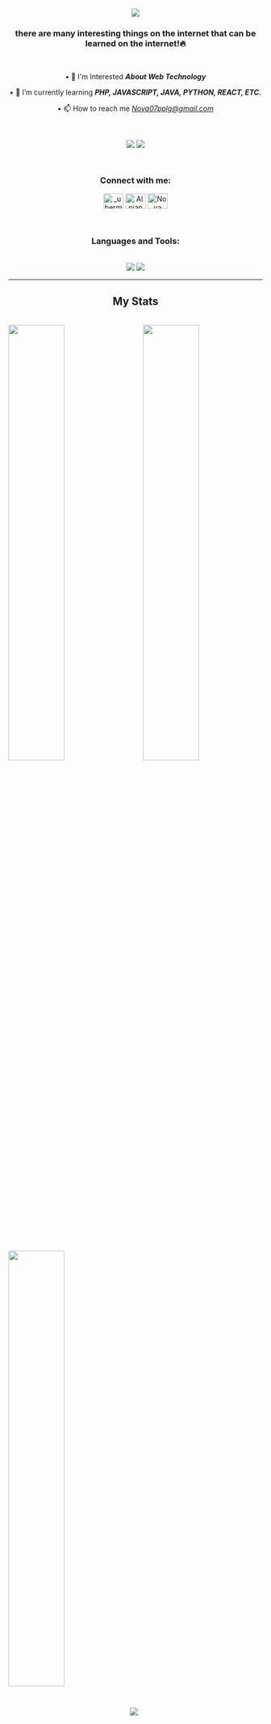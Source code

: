 <h1 align="center">
    <img src="https://readme-typing-svg.herokuapp.com/?font=Righteous&size=35&center=true&vCenter=true&width=500&height=70&duration=4000&lines=Hi+There!+👋;+I'm+Alpian!🔥;" />
</h1>
<h3 align="center">there are many interesting things on the internet that can be learned on the internet!🔥</h3>

<br/>

<div align="center">

• 👀 I'm Interested _**About Web Technology**_
 
• 🌱 I’m currently learning  _**PHP, JAVASCRIPT, JAVA, PYTHON, REACT, ETC.**_ 
  
 • 📫 How to reach me *Nova07pplg@gmail.com*
 </div>
 
<br>

<p align="center"> 
<a href="https://github.com/AlpianPPLG" target="_blank"><img align="center" src="https://img.shields.io/badge/GitHub-100000?style=for-the-badge&logo=github&logoColor=white" target="_blank"></a>
<a href="https://instagram.com/_ubermensch7" target="_blank"><img align="center" src="https://img.shields.io/badge/Instagram-E4405F?style=for-the-badge&logo=instagram&logoColor=white" target="_blank"></a>
</p>
     
<br>
<h3 align="center">Connect with me:</h3>
<p align="center">
<a href="https://instagram.com/_ubermensch7" target="blank"><img align="center" src="https://raw.githubusercontent.com/rahuldkjain/github-profile-readme-generator/master/src/images/icons/Social/instagram.svg" alt="_ubermensch7" height="30" width="40" /></a>
<a href="https://github.com/AlpianPPLG" target="blank"><img align="center" src="https://raw.githubusercontent.com/rahuldkjain/github-profile-readme-generator/master/src/images/icons/Social/github.svg" alt="AlpianPPLG" height="30" width="40" /></a>
<a href="https://facebook.com/Nova Pratama" target="blank"><img align="center" src="https://raw.githubusercontent.com/rahuldkjain/github-profile-readme-generator/master/src/images/icons/Social/facebook.svg" alt="Nova Pratama" height="30" width="40" /></a>
</p>

<br>

<h3 align="center">Languages and Tools:</h3>
<p align="center"> <br/>  <img src="https://skillicons.dev/icons?i=vscode,sublime,github,java,python" />
    <img src="https://skillicons.dev/icons?i=javascript,php,react,mysql,nodejs,express,laravel" /><br> </p>

<hr/>

<h2 align="center"> My Stats </h2>
<br>

<img width="47%" align="left" src="https://streak-stats.demolab.com/?user=AlpianPPLG&theme=dark" />

<img align="right" width="47%" src="https://github-readme-stats.vercel.app/api/top-langs/?username=AlpianPPLG&layout=compact" />

<br/>

<img align="center" width="47%" src="https://github-readme-stats.vercel.app/api?username=AlpianPPLG&show_icons=true&theme=radical" />

<img src="https://user-images.githubusercontent.com/73097560/115834477-dbab4500-a447-11eb-908a-139a6edaec5c.gif">
